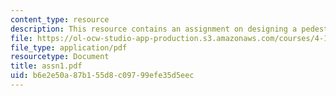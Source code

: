 ```yaml
---
content_type: resource
description: This resource contains an assignment on designing a pedestrian bridge.
file: https://ol-ocw-studio-app-production.s3.amazonaws.com/courses/4-191-introduction-to-integrated-design-fall-2006/b6e2e50a87b155d8c09799efe35d5eec_assn1.pdf
file_type: application/pdf
resourcetype: Document
title: assn1.pdf
uid: b6e2e50a-87b1-55d8-c097-99efe35d5eec
---
```

